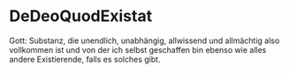 # DeDeoQuodExistat
Gott:
    Substanz, die unendlich, unabhängig, allwissend und allmächtig also vollkommen ist 
    und von der ich selbst geschaffen bin ebenso wie alles andere Existierende, falls es solches gibt.
